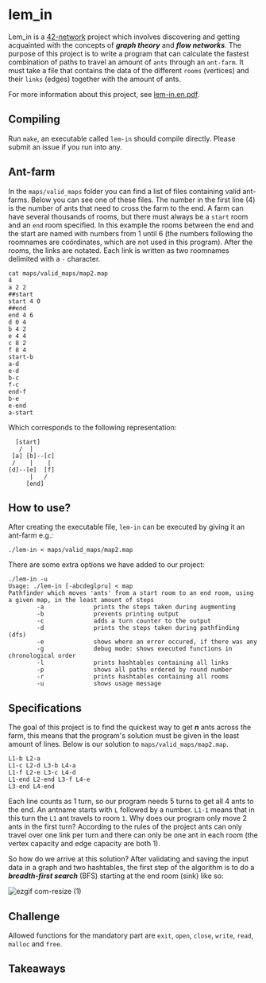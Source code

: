 # lem_in
Lem_in is a [42-network](https://www.codam.nl/en/the-42-network) project which involves discovering and getting acquainted with the concepts of ***graph theory*** and ***flow networks***. The purpose of this project is to write a program that can calculate the fastest combination of paths to travel an amount of ```ants``` through an ```ant-farm```. It must take a file that contains the data of the different ```rooms``` (vertices) and their ```links``` (edges) together with the amount of ants.

For more information about this project, see [lem-in.en.pdf](https://github.com/nanderstabel/lem_in/blob/master/lem-in.en.pdf).

## Compiling
Run ```make```, an executable called ```lem-in``` should compile directly. Please submit an issue if you run into any.

## Ant-farm
In the ```maps/valid_maps``` folder you can find a list of files containing valid ant-farms. Below you can see one of these files. The number in the first line (4) is the number of ants that need to cross the farm to the end. A farm can have several thousands of rooms, but there must always be a ```start``` room and an ```end``` room specified. In this example the rooms between the end and the start are named with numbers from 1 until 6 (the numbers following the roomnames are coördinates, which are not used in this program). After the rooms, the links are notated. Each link is written as two roomnames delimited with a ```-``` character.

```
cat maps/valid_maps/map2.map
4
a 2 2
##start
start 4 0
##end
end 4 6
d 0 4
b 4 2
e 4 4
c 8 2
f 8 4
start-b
a-d
e-d
b-c
f-c
end-f
b-e
e-end
a-start
```

Which corresponds to the following representation:

```
  [start]
   /  |
 [a] [b]--[c]
 /    |    |
[d]--[e]  [f]
      |   /
     [end]
```

## How to use?
After creating the executable file, ```lem-in``` can be executed by giving it an ant-farm e.g.:

```./lem-in < maps/valid_maps/map2.map```

There are some extra options we have added to our project:

```
./lem-in -u
Usage: ./lem-in [-abcdeglpru] < map
Pathfinder which moves 'ants' from a start room to an end room, using a given map, in the least amount of steps
        -a              prints the steps taken during augmenting
        -b              prevents printing output
        -c              adds a turn counter to the output
        -d              prints the steps taken during pathfinding (dfs)
        -e              shows where an error occured, if there was any
        -g              debug mode: shows executed functions in chronological order
        -l              prints hashtables containing all links
        -p              shows all paths ordered by round number
        -r              prints hashtables containing all rooms
        -u              shows usage message
```

## Specifications
The goal of this project is to find the quickest way to get ***n*** ants across the farm, this means that the program's solution must be given in the least amount of lines. Below is our solution to ```maps/valid_maps/map2.map```.

```
L1-b L2-a
L1-c L2-d L3-b L4-a
L1-f L2-e L3-c L4-d
L1-end L2-end L3-f L4-e
L3-end L4-end
```

Each line counts as 1 turn, so our program needs 5 turns to get all 4 ants to the end. An antname starts with ```L``` followed by a number. ```L1-1``` means that in this turn the ```L1``` ant travels to room ```1```. Why does our program only move 2 ants in the first turn? According to the rules of the project ants can only travel over one link per turn and there can only be one ant in each room (the vertex capacity and edge capacity are both 1). 

So how do we arrive at this solution? After validating and saving the input data in a graph and two hashtables, the first step of the algorithm is to do a ***breadth-first search*** (BFS) starting at the end room (sink) like so:

![ezgif com-resize (1)](https://user-images.githubusercontent.com/43185740/86123770-57fc2280-bada-11ea-8124-7233ec038dae.gif)



## Challenge
Allowed functions for the mandatory part are ```exit```, ```open```, ```close```, ```write```, ```read```, ```malloc``` and ```free```.

## Takeaways

